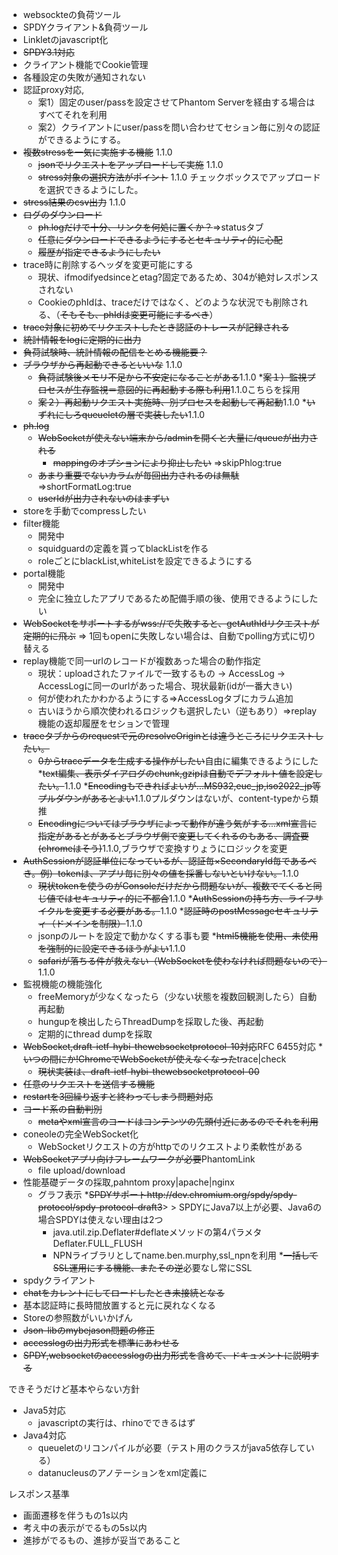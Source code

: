   * websockteの負荷ツール
  * SPDYクライアント&負荷ツール
  * Linkletのjavascript化
  * ~~SPDY3.1対応~~
  * クライアント機能でCookie管理
  * 各種設定の失敗が通知されない
  * 認証proxy対応,
    * 案1）固定のuser/passを設定させてPhantom Serverを経由する場合はすべてそれを利用
    * 案2）クライアントにuser/passを問い合わせてセション毎に別々の認証ができるようにする。
  * ~~複数stressを一気に実施する機能~~ 1.1.0
    * ~~jsonでリクエストをアップロードして実施~~ 1.1.0
    * ~~stress対象の選択方法がポイント~~ 1.1.0 チェックボックスでアップロードを選択できるようにした。
  * ~~stress結果のcsv出力~~ 1.1.0
  * ~~ログのダウンロード~~
    * ~~ph.logだけで十分、リンクを何処に置くか？~~=>statusタブ
    * ~~任意にダウンロードできるようにするとセキュリティ的に心配~~
    * ~~履歴が指定できるようにしたい~~
  * trace時に削除するヘッダを変更可能にする
    * 現状、ifmodifyedsinceとetag?固定であるため、304が絶対レスポンスされない
    * CookieのphIdは、traceだけではなく、どのような状況でも削除される、（~~そもそも、phIdは変更可能にするべき~~）
  * ~~trace対象に初めてリクエストしたとき認証のトレースが記録される~~
  * ~~統計情報をlogに定期的に出力~~
  * ~~負荷試験時、統計情報の配信をとめる機能要？~~
  * ~~ブラウザから再起動できるといいな~~ 1.1.0
    * ~~負荷試験後メモリ不足から不安定になることがある~~1.1.0
    *~~案１）監視プロセスが生存監視＝意図的に再起動する際も利用~~1.1.0こちらを採用
    * ~~案２）再起動リクエスト実施時、別プロセスを起動して再起動~~1.1.0
    *~~いずれにしろqueueletの層で実装したい~~1.1.0
  * ~~ph.log~~
    * ~~WebSocketが使えない端末から/adminを開くと大量に/queueが出力される~~
      * ~~mappingのオプションにより抑止したい~~ =>skipPhlog:true
    * ~~あまり重要でないカラムが毎回出力されるのは無駄~~ =>shortFormatLog:true
    * ~~userIdが出力されないのはまずい~~
  * storeを手動でcompressしたい
  * filter機能
    * 開発中
    * squidguardの定義を貰ってblackListを作る
    * roleごとにblackList,whiteListを設定できるようにする
  * portal機能
    * 開発中
    * 完全に独立したアプリであるため配備手順の後、使用できるようにしたい
  * ~~WebSocketをサポートするがwss://で失敗すると、getAuthIdリクエストが定期的に飛ぶ~~ => 1回もopenに失敗しない場合は、自動でpolling方式に切り替える
  * replay機能で同一urlのレコードが複数あった場合の動作指定
    * 現状：uploadされたファイルで一致するもの -> AccessLog -> AccessLogに同一のurlがあった場合、現状最新(idが一番大きい)
    * 何が使われたかわかるようにする=>AccessLogタブにカラム追加
    * 古いほうから順次使われるロジックも選択したい（逆もあり）=>replay機能の返却履歴をセションで管理
  * ~~traceタブからのrequestで元のresolveOriginとは違うところにリクエストしたい。~~
    * ~~0からtraceデータを生成する操作がしたい~~自由に編集できるようにした
  *~~text編集、表示ダイアログのchunk,gzipは自動でデフォルト値を設定したい。~~1.1.0
    *~~Encodingもできればよいが...MS932,euc\_jp,iso2022\_jp等プルダウンがあるとよい~~1.1.0プルダウンはないが、content-typeから類推
    * ~~Encodingについてはブラウザによって動作が違う気がする...xml宣言に指定があるとがあるとブラウザ側で変更してくれるのもある、調査要(chromeはそう)~~1.1.0,ブラウザで変換すりょうにロジックを変更
  * ~~AuthSessionが認証単位になっているが、認証毎×SecondaryId毎であるべき。例）tokenは、アプリ毎に別々の値を採番しないといけない。~~1.1.0
    * ~~現状tokenを使うのがConsoleだけだから問題ないが、複数でてくると同じ値ではセキュリティ的に不都合~~1.1.0
    *~~AuthSessionの持ち方、ライフサイクルを変更する必要がある。~~1.1.0
  *~~認証時のpostMessageセキュリティ（ドメインを制限）~~1.1.0
    * jsonpのルートを設定で動かなくする事も要
  *~~html5機能を使用、未使用を強制的に設定できるほうがよい~~1.1.0
    * ~~safariが落ちる件が救えない（WebSocketを使わなければ問題ないので）~~1.1.0
  * 監視機能の機能強化
    * freeMemoryが少なくなったら（少ない状態を複数回観測したら）自動再起動
    * hungupを検出したらThreadDumpを採取した後、再起動
    * 定期的にthread dumpを採取
  * ~~WebSocket,draft-ietf-hybi-thewebsocketprotocol-10対応~~RFC 6455対応
    *~~いつの間にか!ChromeでWebSocketが使えなくなった~~trace|check
    * ~~現状実装は、draft-ietf-hybi-thewebsocketprotocol-00~~
  * ~~任意のリクエストを送信する機能~~
  * ~~restartを3回繰り返すと終わってしまう問題対応~~
  * ~~コード系の自動判別~~
    * ~~metaやxml宣言のコードはコンテンツの先頭付近にあるのでそれを利用~~
  * coneoleの完全WebSocket化
    * WebSocketリクエストの方がhttpでのリクエストより柔軟性がある
  * ~~WebSocketアプリ向けフレームワークが必要~~PhantomLink
    * file upload/download
  * 性能基礎データの採取,pahntom proxy|apache|nginx
    * グラフ表示
  *~~SPDYサポートhttp://dev.chromium.org/spdy/spdy-protocol/spdy-protocol-draft3~~> > SPDYにJava7以上が必要、Java6の場合SPDYは使えない理由は2つ
      * java.util.zip.Deflater#deflateメソッドの第4パラメタDeflater.FULL\_FLUSH
      * NPNライブラリとしてname.ben.murphy,ssl\_npnを利用
  *~~一括してSSL運用にする機能、またその逆~~必要なし常にSSL
  * spdyクライアント
  * ~~chatをカレントにしてロードしたとき未接続となる~~
  * 基本認証時に長時間放置すると元に戻れなくなる
  * Storeの参照数がいいかげん
  * ~~Json-libのmybejason問題の修正~~
  * ~~accesslogの出力形式を標準にあわせる~~
  * ~~SPDY,websocketのaccesslogの出力形式を含めて、ドキュメントに説明する~~


できそうだけど基本やらない方針
  * Java5対応
    * javascriptの実行は、rhinoでできるはず
  * Java4対応
    * queueletのリコンパイルが必要（テスト用のクラスがjava5依存している）
    * datanucleusのアノテーションをxml定義に

レスポンス基準
  * 画面遷移を伴うもの1s以内
  * 考え中の表示がでるもの5s以内
  * 進捗がでるもの、進捗が妥当であること